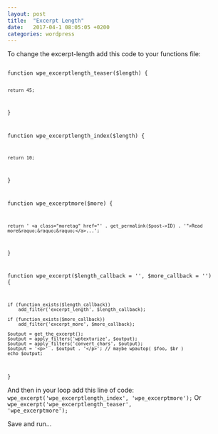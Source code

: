 ```yaml
---
layout: post
title:  "Excerpt Length"
date:   2017-04-1 08:05:05 +0200
categories: wordpress
---
```


To change the excerpt-length add this code to your functions file:

<code>
function wpe_excerptlength_teaser($length) {

    return 45;
}

function wpe_excerptlength_index($length) {

    return 10;
}

function wpe_excerptmore($more) {

    return ' <a class="moretag" href="' . get_permalink($post->ID) . '">Read more&raquo;&raquo;&raquo;</a>...';
}

function wpe_excerpt($length_callback = '', $more_callback = '') {

    if (function_exists($length_callback))
        add_filter('excerpt_length', $length_callback);

    if (function_exists($more_callback))
        add_filter('excerpt_more', $more_callback);

    $output = get_the_excerpt();
    $output = apply_filters('wptexturize', $output);
    $output = apply_filters('convert_chars', $output);
    $output = '<p>' . $output . '</p>'; // maybe wpautop( $foo, $br )
    echo $output;
}
</code>

And then in your loop add this line of code:
<code>wpe_excerpt('wpe_excerptlength_index', 'wpe_excerptmore');</code>
Or
<code>wpe_excerpt('wpe_excerptlength_teaser', 'wpe_excerptmore');</code>

Save and run...
